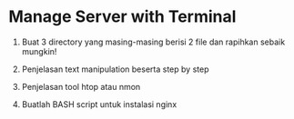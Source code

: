 # Manage Server with Terminal

1. Buat 3 directory yang masing-masing berisi 2 file dan rapihkan sebaik mungkin!


2. Penjelasan text manipulation beserta step by step


3. Penjelasan tool htop atau nmon


4. Buatlah BASH script untuk instalasi nginx

